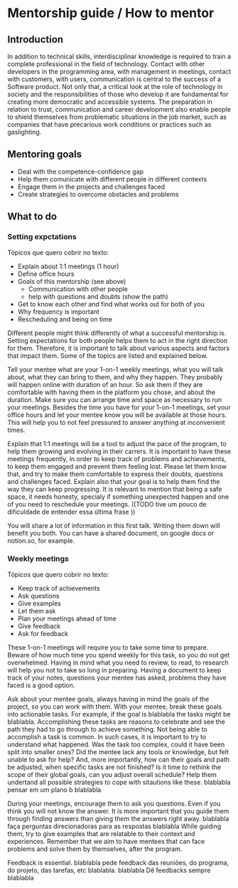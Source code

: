 # Mentorship guide / How to mentor

## Introduction
In addition to technical skills, interdisciplinar knowledge is required to train a complete professional in the field of technology.
Contact with other developers in the programming area, with management in meetings, contact with customers, with users, communication is central to the success of a Software product.
Not only that, a critical look at the role of technology in society and the responsibilities of those who develop it are fundamental for creating more democratic and accessible systems.
The preparation in relation to trust, communication and career development also enable people to shield themselves from problematic situations in the job market, such as companies that have precarious work conditions or practices such as gaslighting.

## Mentoring goals

- Deal with the competence-confidence gap
- Help them comunicate with different people in different contexts
- Engage them in the projects and challenges faced
- Create strategies to overcome obstacles and problems

## What to do

### Setting expctations

Tópicos que quero cobrir no texto:
- Explain about 1:1 meetings (1 hour)
- Define office hours
- Goals of this mentorship (see above)
  - Communication with other people
  - help with questions and doubts (show the path)
- Get to know each other and find what works out for both of you
- Why frequency is important
- Rescheduling and being on time


Different people might think differently of what a successful mentorship is.
Setting expectations for both people helps them to act in the right direction for them.
Therefore, it is important to talk about various aspects and factors that impact them.
Some of the topics are listed and explained below.

Tell your mentee what are your 1-on-1 weekly meetings, what you will talk about, what they can bring to them, and why they happen.
They probably will happen online with duration of an hour.
So ask them if they are comfortable with having them in the platform you chose, and about the duration.
Make sure you can arrange time and space as necessary to run your meetings.
Besides the time you have for your 1-on-1 meetings, set your office hours and let your mentee know you will be available at those hours.
This will help you to not feel pressured to answer anything at inconvenient times.

Explain that 1:1 meetings will be a tool to adjust the pace of the program, to help them growing and evolving in their carrers.
It is important to have these meetings frequently, in order to keep track of problems and achievements, to keep them engaged and prevent them feeling lost.
Please let them know that, and try to make them comfortable to express their doubts, questions and challenges faced.
Explain also that your goal is to help them find the way they can keep progressing.
It is relevant to mention that being a safe space, it needs honesty, specialy if something unexpected happen and one of you need to reschedule your meetings. ((TODO tive um pouco de dificuldade de entender essa última frase ))

You will share a lot of information in this first talk.
Writing them down will benefit you both.
You can have a shared document, on google docs or notion.so, for example.

### Weekly meetings

Tópicos que quero cobrir no texto:
- Keep track of achievements
- Ask questions
- Give examples
- Let them ask
- Plan your meetings ahead of time
- Give feedback
- Ask for feedback

These 1-on-1 meetings will require you to take some time to prepare.
Beware of how much time you spend weekly for this task, so you do not get overwhelmed.
Having in mind what you need to review, to read, to research will help you not to take so long in preparing.
Having a document to keep track of your notes, questions your mentee has asked, problems they have faced is a good option.

Ask about your mentee goals, always having in mind the goals of the project, so you can work with them.
With your mentee, break these goals into actionable tasks.
For example, if the goal is blablabla the tasks might be blablabla.
Accomplishing these tasks are reasons to celebrate and see the path they had to go through to achieve something.
Not being able to accomplish a task is common. In such cases, it is important to try to understand what happened. Was the task too complex, could it have been split into smaller ones? Did the mentee lack any tools or knowledge, but felt unable to ask for help? And, more importantly, how can their goals and path be adjusted, when specific tasks are not finished? Is it time to rethink the scope of their global goals, can you adjust overall schedule? Help them undertand all possible strategies to cope with sitautions like these. blablabla pensar em um plano b blablabla

During your meetings, encourage them to ask you questions.
Even if you think you will not know the answer.
It is more important that you guide them through finding answers than giving them the answers right away.
blablabla faça perguntas direcionadoras para as respostas blablabla
While guiding them, try to give examples that are relatable to their context and experiences.
Remember that we aim to have mentees that can face problems and solve them by themselves, after the program.

Feedback is essential. blablabla pede feedback das reuniões, do programa, do projeto, das tarefas, etc blablabla.
blablabla Dê feedbacks sempre blablabla
